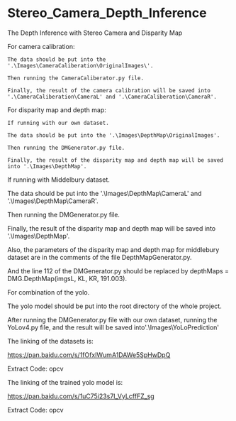 # Stereo_Camera_Depth_Inference
 The Depth Inference with Stereo Camera and Disparity Map

For camera calibration:

    The data should be put into the '.\Images\CameraCaliberation\OriginalImages\'.

    Then running the CameraCaliberator.py file.

    Finally, the result of the camera calibration will be saved into '.\CameraCaliberation\CameraL' and '.\CameraCaliberation\CameraR'.

For disparity map and depth map:

    If running with our own dataset.

    The data should be put into the '.\Images\DepthMap\OriginalImages'.

    Then running the DMGenerator.py file.

    Finally, the result of the disparity map and depth map will be saved into '.\Images\DepthMap'.

If running with Middelbury dataset.

The data should be put into the '.\Images\DepthMap\CameraL' and '.\Images\DepthMap\CameraR'.

Then running the DMGenerator.py file.

Finally, the result of the disparity map and depth map will be saved into '.\Images\DepthMap'.

Also, the parameters of the disparity map and depth map for middlebury dataset are in the comments of the file DepthMapGenerator.py.

And the line 112 of the DMGenerator.py should be replaced by depthMaps = DMG.DepthMap(imgsL, KL, KR, 191.003).

For combination of the yolo.

The yolo model should be put into the root directory of the whole project.

After running the DMGenerator.py file with our own dataset, running the YoLov4.py file, and the result will be saved into'.\Images\YoLoPrediction'


The linking of the datasets is:

https://pan.baidu.com/s/1fOfxIWumA1DAWe5SpHwDpQ

Extract Code: opcv

The linking of the trained yolo model is:

https://pan.baidu.com/s/1uC75i23s7I_VyLcffFZ_sg

Extract Code: opcv